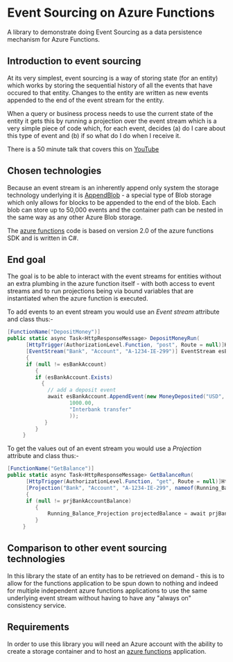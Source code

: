 # Event Sourcing on Azure Functions
A library to demonstrate doing Event Sourcing as a data persistence mechanism for Azure Functions.

## Introduction to event sourcing

At its very simplest, event sourcing is a way of storing state (for an entity) which works by storing the sequential history of all the events that have occured to that entity.  Changes to the entity are written as new events appended to the end of the event stream for the entity. 

When a query or business process needs to use the current state of the entity it gets this by running a projection over the event stream which is a very simple piece of code which, for each event, decides (a) do I care about this type of event and (b) if so what do I do when I receive it.

There is a 50 minute talk that covers this on [YouTube](https://www.youtube.com/watch?v=kpM5gCLF1Zc)

## Chosen technologies

Because an event stream is an inherently append only system the storage technology underlying it is [AppendBlob](https://docs.microsoft.com/en-us/rest/api/storageservices/append-block) - a special type of Blob storage which only allows for blocks to be appended to the end of the blob.  Each blob can store up to 50,000 events and the container path can be nested in the same way as any other Azure Blob storage.

The [azure functions](https://azure.microsoft.com/en-us/services/functions/) code is based on version 2.0 of the azure functions SDK and is written in C#.

## End goal

The goal is to be able to interact with the event streams for entities without an extra plumbing in the azure function itself - with both access to event streams and to run projections being via bound variables that are instantiated when the azure function is executed.

To add events to an event stream you would use an *Event stream* attribute and class thus:-

```csharp
[FunctionName("DepositMoney")]
public static async Task<HttpResponseMessage> DepositMoneyRun(
      [HttpTrigger(AuthorizationLevel.Function, "post", Route = null)]HttpRequestMessage req,
      [EventStream("Bank", "Account", "A-1234-IE-299")] EventStream esBankAccount)
      {
      if (null != esBankAccount)
         {
         if (esBankAccount.Exists)
           {
             // add a deposit event
             await esBankAccount.AppendEvent(new MoneyDeposited("USD",
                    1000.00,
                    "Interbank transfer"
                    ));
            }
         }
     }
```

To get the values out of an event stream you would use a *Projection* attribute and class thus:-

```csharp
[FunctionName("GetBalance")]
public static async Task<HttpResponseMessage> GetBalanceRun(
      [HttpTrigger(AuthorizationLevel.Function, "get", Route = null)]HttpRequestMessage req,
      [Projection("Bank", "Account", "A-1234-IE-299", nameof(Running_Balance_Projection))] Projection prjBankAccountBalance)
      {
      if (null != prjBankAccountBalance)
         {
             Running_Balance_Projection projectedBalance = await prjBankAccountBalance
         }
     }
```

## Comparison to other event sourcing technologies

In this library the state of an entity has to be retrieved on demand - this is to allow for the functions application to be spun down to nothing and indeed for multiple independent azure functions applications to use the same underlying event stream without having to have any "always on" consistency service.

## Requirements

In order to use this library you will need an Azure account with the ability to create a storage container and to host an [azure functions](https://azure.microsoft.com/en-us/services/functions/) application.

